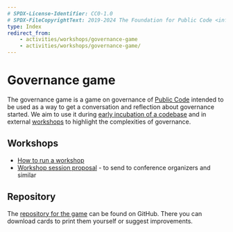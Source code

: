 ```yaml
---
# SPDX-License-Identifier: CC0-1.0
# SPDX-FileCopyrightText: 2019-2024 The Foundation for Public Code <info@publiccode.net>
type: Index
redirect_from:
    - activities/workshops/governance-game
    - activities/workshops/governance-game/
---
```


# Governance game

The governance game is a game on governance of [Public Code](../../../glossary/public-code-definition.md) intended to be used as a way to get a conversation and reflection about governance started.
We aim to use it during [early incubation of a codebase](../../codebase-stewardship/product-assets-for-early-incubation.md) and in external [workshops](../index.md) to highlight the complexities of governance.

## Workshops

* [How to run a workshop](run-governance-game-workshop.md)
* [Workshop session proposal](session-proposal.md) - to send to conference organizers and similar

## Repository

The [repository for the game](https://github.com/publiccodenet/governance-game) can be found on GitHub.
There you can download cards to print them yourself or suggest improvements.
